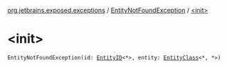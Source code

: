 [org.jetbrains.exposed.exceptions](../index.md) / [EntityNotFoundException](index.md) / [&lt;init&gt;](.)

# &lt;init&gt;

`EntityNotFoundException(id: `[`EntityID`](../../org.jetbrains.exposed.dao/-entity-i-d/index.md)`<*>, entity: `[`EntityClass`](../../org.jetbrains.exposed.dao/-entity-class/index.md)`<*, *>)`
